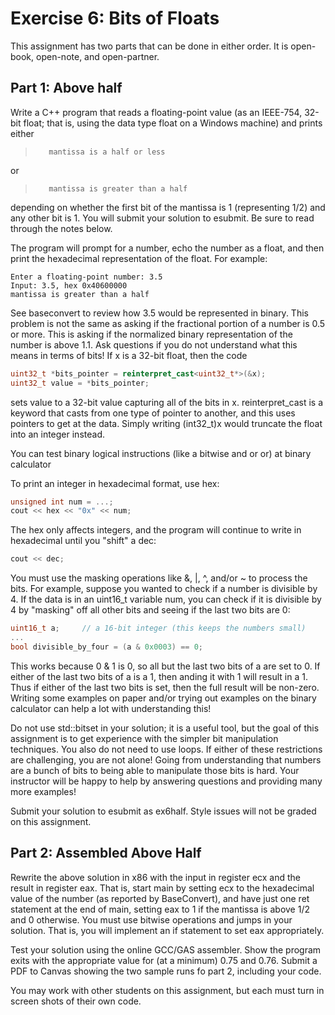 # Exercise 6: Bits of Floats
This assignment has two parts that can be done in either order. It is open-book, open-note, and open-partner.
## Part 1: Above half
Write a C++ program that reads a floating-point value (as an IEEE-754, 32-bit float; that is, using the data type float on a Windows machine) and prints either
>        mantissa is a half or less
or
>        mantissa is greater than a half

depending on whether the first bit of the mantissa is 1 (representing 1/2) and any other bit is 1. You will submit your solution to esubmit. Be sure to read through the notes below.

The program will prompt for a number, echo the number as a float, and then print the hexadecimal representation of the float. For example:

```plaintext
Enter a floating-point number: 3.5
Input: 3.5, hex 0x40600000
mantissa is greater than a half
```

See baseconvert to review how 3.5 would be represented in binary.
This problem is not the same as asking if the fractional portion of a number is 0.5 or more. This is asking if the normalized binary representation of the number is above 1.1. Ask questions if you do not understand what this means in terms of bits!
If x is a 32-bit float, then the code

```cpp
uint32_t *bits_pointer = reinterpret_cast<uint32_t*>(&x);
uint32_t value = *bits_pointer;
```

sets value to a 32-bit value capturing all of the bits in x. reinterpret_cast is a keyword that casts from one type of pointer to another, and this uses pointers to get at the data. Simply writing (int32_t)x would truncate the float into an integer instead.

You can test binary logical instructions (like a bitwise and or or) at binary calculator

To print an integer in hexadecimal format, use hex:
```cpp
unsigned int num = ...;
cout << hex << "0x" << num;
```
The hex only affects integers, and the program will continue to write in hexadecimal until you "shift" a dec:
```cpp
cout << dec;
```
You must use the masking operations like &, |, ^, and/or ~ to process the bits. For example, suppose you wanted to check if a number is divisible by 4. If the data is in an uint16_t variable num, you can check if it is divisible by 4 by "masking" off all other bits and seeing if the last two bits are 0:
```cpp
uint16_t a;     // a 16-bit integer (this keeps the numbers small)
...
bool divisible_by_four = (a & 0x0003) == 0;
```
This works because 0 & 1 is 0, so all but the last two bits of a are set to 0. If either of the last two bits of a is a 1, then anding it with 1 will result in a 1. Thus if either of the last two bits is set, then the full result will be non-zero. Writing some examples on paper and/or trying out examples on the binary calculator can help a lot with understanding this!

Do not use std::bitset in your solution; it is a useful tool, but the goal of this assignment is to get experience with the simpler bit manipulation techniques. You also do not need to use loops. If either of these restrictions are challenging, you are not alone! Going from understanding that numbers are a bunch of bits to being able to manipulate those bits is hard. Your instructor will be happy to help by answering questions and providing many more examples!

Submit your solution to esubmit as ex6half. Style issues will not be graded on this assignment. 

## Part 2: Assembled Above Half

Rewrite the above solution in x86 with the input in register ecx and the result in register eax. That is, start main by setting ecx to the hexadecimal value of the number (as reported by BaseConvert), and have just one ret statement at the end of main, setting eax to 1 if the mantissa is above 1/2 and 0 otherwise. You must use bitwise operations and jumps in your solution. That is, you will implement an if statement to set eax appropriately.

Test your solution using the online GCC/GAS assembler. Show the program exits with the appropriate value for (at a minimum) 0.75 and 0.76. Submit a PDF to Canvas showing the two sample runs fo part 2, including your code.

You may work with other students on this assignment, but each must turn in screen shots of their own code.
